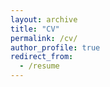 ```yaml
---
layout: archive
title: "CV"
permalink: /cv/
author_profile: true
redirect_from:
  - /resume
---
```


<object data="_portfolio/camille_pawlak_cv_20231221_website.pdf" width="1000" height="1000" type='application/pdf'/>
